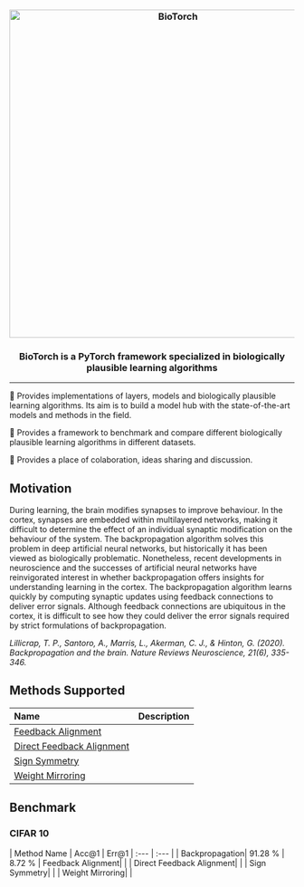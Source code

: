<h3 align="center">
    <img width="580" alt="BioTorch" src="https://user-images.githubusercontent.com/17982112/121555300-2e01ee80-ca13-11eb-878d-a0f7e8b20401.png">
</h3>

<h3 align="center">
    <p>BioTorch is a PyTorch framework specialized in biologically plausible learning algorithms</p>
</h3>

---

🧠 Provides implementations of layers, models and biologically plausible learning algorithms. Its aim is to build a model hub with the state-of-the-art models and methods in the field.

🧠 Provides a framework to benchmark and compare different biologically plausible learning algorithms in different datasets. 

🧠 Provides a place of colaboration, ideas sharing and discussion.  

## Motivation

During learning, the brain modifies synapses to improve behaviour. In the cortex, synapses are embedded within multilayered networks, making it difficult to determine the effect of an individual synaptic modification on the behaviour of the system. The backpropagation algorithm solves this problem in deep artificial neural networks, but historically it has been viewed as biologically problematic. Nonetheless, recent developments in neuroscience and the successes of artificial neural networks have reinvigorated interest in whether backpropagation offers insights for understanding learning in the cortex. The backpropagation algorithm learns quickly by computing synaptic updates using feedback connections to deliver error signals. Although feedback connections are ubiquitous in the cortex, it is difficult to see how they could deliver the error signals required by strict formulations of backpropagation.

_Lillicrap, T. P., Santoro, A., Marris, L., Akerman, C. J., & Hinton, G. (2020). Backpropagation and the brain. Nature Reviews Neuroscience, 21(6), 335-346._

## Methods Supported

| Name  | Description |
| :---         |     :---      |
| [Feedback Alignment](https://arxiv.org/abs/1411.0247)    |      |
| [Direct Feedback Alignment](https://arxiv.org/abs/1609.01596)    |         |
| [Sign Symmetry](https://arxiv.org/abs/1811.03567)     |   |
| [Weight Mirroring](https://arxiv.org/abs/1904.05391)     |   |

## Benchmark

### CIFAR 10
| Method Name  | Acc@1 | Err@1
| :---         |     :---      |
| Backpropagation| 91.28 % | 8.72 %
| Feedback Alignment|      |
| Direct Feedback Alignment|         |
| Sign Symmetry|   |
| Weight Mirroring|   |



